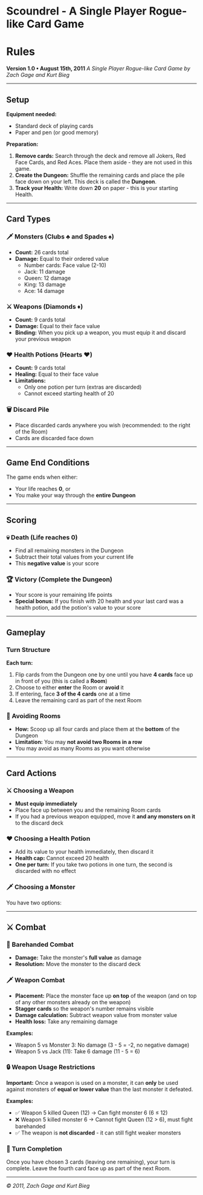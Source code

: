 # Scoundrel - A Single Player Rogue-like Card Game

# Rules

**Version 1.0 • August 15th, 2011**
*A Single Player Rogue-like Card Game by Zach Gage and Kurt Bieg*

---

## Setup

**Equipment needed:**
- Standard deck of playing cards
- Paper and pen (or good memory)

**Preparation:**
1. **Remove cards:** Search through the deck and remove all Jokers, Red Face Cards, and Red Aces. Place them aside - they are not used in this game.
2. **Create the Dungeon:** Shuffle the remaining cards and place the pile face down on your left. This deck is called the **Dungeon**.
3. **Track your Health:** Write down **20** on paper - this is your starting Health.

---

## Card Types

### 🗡️ Monsters (Clubs ♣ and Spades ♠)
- **Count:** 26 cards total
- **Damage:** Equal to their ordered value
  - Number cards: Face value (2-10)
  - Jack: 11 damage
  - Queen: 12 damage
  - King: 13 damage
  - Ace: 14 damage

### ⚔️ Weapons (Diamonds ♦)
- **Count:** 9 cards total
- **Damage:** Equal to their face value
- **Binding:** When you pick up a weapon, you must equip it and discard your previous weapon

### ❤️ Health Potions (Hearts ♥)
- **Count:** 9 cards total
- **Healing:** Equal to their face value
- **Limitations:**
  - Only one potion per turn (extras are discarded)
  - Cannot exceed starting health of 20

### 🗑️ Discard Pile
- Place discarded cards anywhere you wish (recommended: to the right of the Room)
- Cards are discarded face down

---

## Game End Conditions

The game ends when either:
- Your life reaches **0**, or
- You make your way through the **entire Dungeon**

---

## Scoring

### 💀 Death (Life reaches 0)
- Find all remaining monsters in the Dungeon
- Subtract their total values from your current life
- This **negative value** is your score

### 🏆 Victory (Complete the Dungeon)
- Your score is your remaining life points
- **Special bonus:** If you finish with 20 health and your last card was a health potion, add the potion's value to your score

---

## Gameplay

### Turn Structure
**Each turn:**
1. Flip cards from the Dungeon one by one until you have **4 cards** face up in front of you (this is called a **Room**)
2. Choose to either **enter** the Room or **avoid** it
3. If entering, face **3 of the 4 cards** one at a time
4. Leave the remaining card as part of the next Room

### 🚪 Avoiding Rooms
- **How:** Scoop up all four cards and place them at the **bottom** of the Dungeon
- **Limitation:** You may **not avoid two Rooms in a row**
- You may avoid as many Rooms as you want otherwise

---

## Card Actions

### ⚔️ Choosing a Weapon
- **Must equip immediately**
- Place face up between you and the remaining Room cards
- If you had a previous weapon equipped, move it **and any monsters on it** to the discard deck

### ❤️ Choosing a Health Potion
- Add its value to your health immediately, then discard it
- **Health cap:** Cannot exceed 20 health
- **One per turn:** If you take two potions in one turn, the second is discarded with no effect

### 🗡️ Choosing a Monster
You have two options:

---

## ⚔️ Combat

### 👊 Barehanded Combat
- **Damage:** Take the monster's **full value** as damage
- **Resolution:** Move the monster to the discard deck

### 🗡️ Weapon Combat
- **Placement:** Place the monster face up **on top** of the weapon (and on top of any other monsters already on the weapon)
- **Stagger cards** so the weapon's number remains visible
- **Damage calculation:** Subtract weapon value from monster value
- **Health loss:** Take any remaining damage

**Examples:**
- Weapon 5 vs Monster 3: No damage (3 - 5 = -2, no negative damage)
- Weapon 5 vs Jack (11): Take 6 damage (11 - 5 = 6)

### 🔒 Weapon Usage Restrictions

**Important:** Once a weapon is used on a monster, it can **only** be used against monsters of **equal or lower value** than the last monster it defeated.

**Examples:**
- ✅ Weapon 5 killed Queen (12) → Can fight monster 6 (6 ≤ 12)
- ❌ Weapon 5 killed monster 6 → Cannot fight Queen (12 > 6), must fight barehanded
- ✅ The weapon is **not discarded** - it can still fight weaker monsters

### 🔄 Turn Completion
Once you have chosen 3 cards (leaving one remaining), your turn is complete. Leave the fourth card face up as part of the next Room.

---

*© 2011, Zach Gage and Kurt Bieg*
